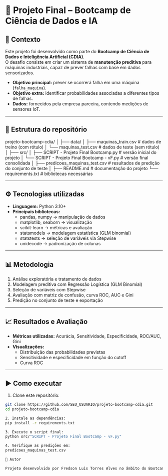 # 🚀 Projeto Final – Bootcamp de Ciência de Dados e IA  

## 📌 Contexto  
Este projeto foi desenvolvido como parte do **Bootcamp de Ciência de Dados e Inteligência Artificial (CDIA)**.  
O desafio consiste em criar um sistema de **manutenção preditiva** para máquinas industriais, capaz de prever falhas com base em dados sensorizados.  

- **Objetivo principal:** prever se ocorrerá falha em uma máquina (`falha_maquina`).  
- **Objetivo extra:** identificar probabilidades associadas a diferentes tipos de falhas.  
- **Dados:** fornecidos pela empresa parceira, contendo medições de sensores IoT.  

---

## 📂 Estrutura do repositório  

projeto-bootcamp-cdia/
│
├── data/
│ ├── maquinas_train.csv # dados de treino (com rótulo)
│ └── maquinas_test.csv # dados de teste (sem rótulo)
│
├── src/
│ ├── SCRIPT - Projeto Final Bootcamp.py # versão inicial do projeto
│ └── SCRIPT - Projeto Final Bootcamp - vF.py # versão final consolidada
│
├── predicoes_maquinas_test.csv # resultados de predição do conjunto de teste
│
├── README.md # documentação do projeto
└── requirements.txt # bibliotecas necessárias


---

## ⚙️ Tecnologias utilizadas  
- **Linguagem:** Python 3.10+  
- **Principais bibliotecas:**  
  - pandas, numpy → manipulação de dados  
  - matplotlib, seaborn → visualização  
  - scikit-learn → métricas e avaliação  
  - statsmodels → modelagem estatística (GLM binomial)  
  - statstests → seleção de variáveis via Stepwise  
  - unidecode → padronização de colunas  

---

## 📊 Metodologia  
1. Análise exploratória e tratamento de dados  
2. Modelagem preditiva com Regressão Logística (GLM Binomial)  
3. Seleção de variáveis com Stepwise  
4. Avaliação com matriz de confusão, curva ROC, AUC e Gini  
5. Predição no conjunto de teste e exportação  

---

## 📈 Resultados e Avaliação  
- **Métricas utilizadas:** Acurácia, Sensitividade, Especificidade, ROC/AUC, Gini  
- **Visualizações:**  
  - Distribuição das probabilidades previstas  
  - Sensitividade e especificidade em função do cutoff  
  - Curva ROC  

---

## ▶️ Como executar  

1. Clone este repositório:  
```bash
git clone https://github.com/SEU_USUARIO/projeto-bootcamp-cdia.git
cd projeto-bootcamp-cdia

2. Instale as dependências:
pip install -r requirements.txt

3. Execute o script final:
python src/"SCRIPT - Projeto Final Bootcamp - vF.py"

4. Verifique as predições em:
predicoes_maquinas_test.csv

👤 Autor

Projeto desenvolvido por Fredson Luis Torres Alves no âmbito do Bootcamp CDIA – 2025.